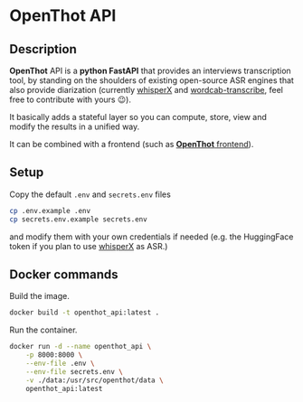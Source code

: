 
# OpenThot API

<!-- <a href="https://github.com/jissagn/openthot/actions?query=workflow%3Alint-and-test+event%3Apush+branch%3Amaster" target="_blank">
    <img src="https://github.com/jissagn/openthot/workflows/Lint%20and%20test/badge.svgevent=push&branch=main" alt="Test">
</a>
  <a href="https://github.com/jissagn/openthot/stargazers">
    <img src="https://img.shields.io/github/stars/jissagn/openthot.svg?colorA=orange&colorB=orange&logo=github"
         alt="GitHub stars">
  </a>
  <a href="https://github.com/jissagn/openthot/issues">
        <img src="https://img.shields.io/github/issues/jissagn/openthot.svg"
             alt="GitHub issues">
  </a>


</p> -->

## Description

**OpenThot** API is a **python FastAPI** that provides an interviews transcription tool, by standing on the shoulders of existing open-source ASR engines that also provide diarization (currently [whisperX](https://github.com/m-bain/whisperX) and [wordcab-transcribe](https://github.com/Wordcab/wordcab-transcribe), feel free to contribute with yours 😉).

It basically adds a stateful layer so you can compute, store, view and modify the results in a unified way.

It can be combined with a frontend (such as [**OpenThot** frontend](https://github.com/jissagn/openthot-front)).

## Setup

Copy the default `.env` and `secrets.env` files

```bash
cp .env.example .env
cp secrets.env.example secrets.env
```

and modify them with your own credentials if needed (e.g. the HuggingFace token if you plan to use [whisperX]() as ASR.)

## Docker commands

Build the image.

```bash
docker build -t openthot_api:latest .
```

Run the container.

```bash
docker run -d --name openthot_api \
    -p 8000:8000 \
    --env-file .env \
    --env-file secrets.env \
    -v ./data:/usr/src/openthot/data \
    openthot_api:latest
```
